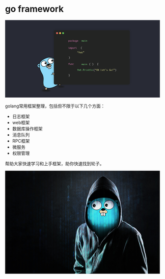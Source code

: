 # go framework

![](.gitbook/assets/image%20%281%29.png)

golang常用框架整理，包括但不限于以下几个方面：

* 日志框架
* web框架
* 数据库操作框架
* 消息队列
* RPC框架
* 微服务
* 权限管理

帮助大家快速学习和上手框架，助你快速找到轮子。

![](.gitbook/assets/image%20%282%29.png)

